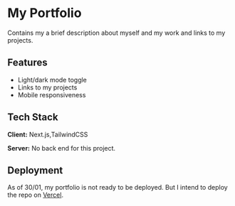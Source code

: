 
# My Portfolio

Contains my a brief description about myself and my work and links to my projects.

## Features

- Light/dark mode toggle
- Links to my projects
- Mobile responsiveness 

## Tech Stack

**Client:** Next.js,TailwindCSS

**Server:** No back end for this project.

## Deployment

As of 30/01, my portfolio is not ready to be deployed.  But I intend to deploy the repo on [Vercel](https://vercel.com/).
